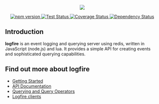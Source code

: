 <p align="center">
  <img src="http://s14.directupload.net/images/140605/k3cy9975.png" />
</p>
<p align="center">
  <a href="https://npm.im/logfire">
    <img src="http://img.shields.io/npm/v/logfire.svg?cb=1" alt="npm version" />
  </a>
  <a href="https://travis-ci.org/logfirejs/logfire">
    <img src="http://img.shields.io/travis/logfirejs/logfire.svg?cb=1" alt="Test Status" />
  </a>
  <a href="https://coveralls.io/r/logfirejs/logfire?branch=master">
    <img src="http://img.shields.io/coveralls/logfirejs/logfire/master.svg?cb=1" alt="Coverage Status" />
  </a>
  <a href="https://gemnasium.com/logfirejs/logfire">
    <img src="http://img.shields.io/gemnasium/logfirejs/logfire.svg?cb=1" alt="Dependency Status" />
  </a>
</p>

## Introduction

**logfire** is an event logging and querying server using redis, written in JavaScript (node.js) and lua. It provides a simple API for creating events and sophisticated querying capabilities.

## Find out more about logfire

* [Getting Started](/docs/getting-started.md)
* [API Documentation](/docs/api.md)
* [Querying and Query Operators](/docs/querying.md)
* [Logfire clients](/docs/clients.md)
